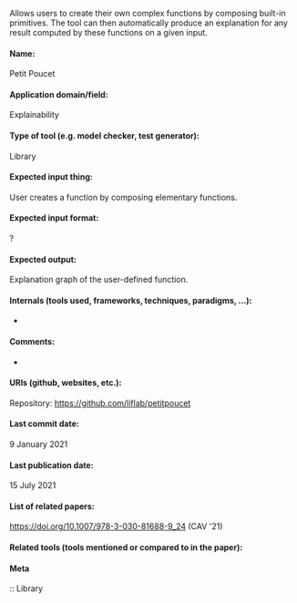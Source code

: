 Allows users to create their own complex functions by composing built-in primitives. The tool can then automatically produce an explanation for any result computed by these functions on a given input.

#### Name:
Petit Poucet

#### Application domain/field:
Explainability

#### Type of tool (e.g. model checker, test generator):
Library

#### Expected input thing:
User creates a function by composing elementary functions.

#### Expected input format:
?

#### Expected output:
Explanation graph of the user-defined function.

#### Internals (tools used, frameworks, techniques, paradigms, ...):
-

#### Comments:
-

#### URIs (github, websites, etc.):
Repository: https://github.com/liflab/petitpoucet

#### Last commit date:
9 January 2021

#### Last publication date:
15 July 2021

#### List of related papers:
https://doi.org/10.1007/978-3-030-81688-9_24 (CAV '21)

#### Related tools (tools mentioned or compared to in the paper):

#### Meta
:: Library